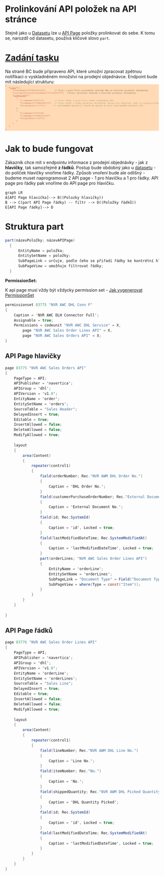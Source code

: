 # Prolinkování API položek na API stránce

Stejně jako u [Datasetu](/Reports/Dataset.md) lze u [API Page](API%20page.md) položky prolinkovat do sebe. K tomu se, narozdíl od datasetu, používá klíčové slovo `part`. 

# [Zadání tasku](https://navertica.visualstudio.com/BusinessCentral/_workitems/edit/92552/)

Na straně BC bude připraveno API, které umožní zpracovat zpětnou notifikaci o vyskladněném množství na prodejní objednávce. 
Endpoint bude mít následující strukturu: 
![Struktura endpointu](Images/Api%20page%20link%20task.png)

# Jak to bude fungovat

Zákazník chce mít v endpointu informace z prodejní objednávky - jak z **hlavičky**, tak samozřejmě **z řádků**. Postup bude obdobný jako u [datasetu](/Reports/Dataset.md) - do políček hlavičky vnoříme řádky. Způsob vnoření bude ale odlišný - budeme muset naprogramovat 2 API page - 1 pro hlavičku a 1 pro řádky. API page pro řádky pak vnoříme do API page pro hlavičku. 

```mermaid
graph LR
A[API Page hlavička]--> B((Polozky hlavičky))
B --> C(part API Page řádky) -- filtr --> D((Položky řádků))
E[API Page řádky]--> D
```

# Struktura part
``` csharp
part(názevPoložky; názevAPIPage)
  {
      EntityName = položka;
      EntitySetName = položky;
      SubPageLink = určuje, podle čeho se přiřadí řádky ke kontrétní hlavičce;
      SubPageView = umožňuje filtrovat řádky;
  }
```

__**PermissionSet:**__

K api page musí vždy být vždycky permission set - [Jak vygenerovat PermissionSet](API%20page.md#PermissionSet)

``` csharp
permissionset 83775 "NVR AWC DHL Conn F"
{
    Caption = 'NVR AWC DLH Connector Full';
    Assignable = true;
    Permissions = codeunit "NVR AWC DHL Service" = X,
        page "NVR AWC Sales Order Lines API" = X,
        page "NVR AWC Sales Orders API" = X;
}
```

## API Page hlavičky
``` csharp
page 83775 "NVR AWC Sales Orders API"
{
    PageType = API;
    APIPublisher = 'navertica';
    APIGroup = 'dhl';
    APIVersion = 'v1.0';
    EntityName = 'order';
    EntitySetName = 'orders';
    SourceTable = "Sales Header";
    DelayedInsert = true;
    Editable = true;
    InsertAllowed = false;
    DeleteAllowed = false;
    ModifyAllowed = true;

    layout
    {
        area(Content)
        {
            repeater(control1)
            {
                field(orderNumber; Rec."NVR AWM DHL Order No.")
                {
                    Caption = 'DHL Order No.';
                }
                field(customerPurchaseOrderNumber; Rec."External Document No.")
                {
                    Caption = 'External Document No.';
                }
                field(id; Rec.SystemId)
                {
                    Caption = 'id', Locked = true;
                }
                field(lastModifiedDateTime; Rec.SystemModifiedAt)
                {
                    Caption = 'lastModifiedDateTime', Locked = true;
                }
                part(orderLines; "NVR AWC Sales Order Lines API")
                {
                    EntityName = 'orderLine';
                    EntitySetName = 'orderLines';
                    SubPageLink = "Document Type" = Field("Document Type"), "Document No." = Field("No.");
                    SubPageView = where(Type = const("Item"));
                }
            }
        }
    }

}
```

## API Page řádků
``` csharp
page 83776 "NVR AWC Sales Order Lines API"
{
    PageType = API;
    APIPublisher = 'navertica';
    APIGroup = 'dhl';
    APIVersion = 'v1.0';
    EntityName = 'orderLine';
    EntitySetName = 'orderLines';
    SourceTable = "Sales Line";
    DelayedInsert = true;
    Editable = true;
    InsertAllowed = false;
    DeleteAllowed = false;
    ModifyAllowed = true;

    layout
    {
        area(Content)
        {
            repeater(control1)
            {
                field(lineNumber; Rec."NVR AWM DHL Line No.")
                {
                    Caption = 'Line No.';
                }
                field(itemNumber; Rec."No.")
                {
                    Caption = 'No.';
                }
                field(shippedQuantity; Rec."NVR AWM DHL Picked Quantity")
                {
                    Caption = 'DHL Quantity Picked';
                }
                field(id; Rec.SystemId)
                {
                    Caption = 'id', Locked = true;
                }
                field(lastModifiedDateTime; Rec.SystemModifiedAt)
                {
                    Caption = 'lastModifiedDateTime', Locked = true;
                }
            }
        }
    }
}
```

